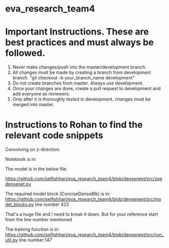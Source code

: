 # eva_research_team4

# Important Instructions. These are best practices and must always be followed.

  1. Never make changes/push into the master/development branch.
  2. All changes must be made by creating a branch from development branch. "git checkout -b your_branch_name development"
  3. Do not create branches from master. Always use development.
  3. Once your changes are done, create a pull request to development and add everyone as reviewers. 
  4. Only after it is thoroughly tested in development, changes must be merged into master.
  
  
  # Instructions to Rohan to find the relevant code snippets
  Convolving on z-direction:
  
  Notebook is in:
  
  
  The model is in the below file:
  
  https://github.com/selfishhari/eva_research_team4/blob/densenext/src/zeedensenet.py
  
  
  The required model block (ConciseDenseBlk) is in:
  https://github.com/selfishhari/eva_research_team4/blob/densenext/src/model_blocks.py line number 422
  
  That's a huge file and I need to break it down. But for your reference start from the line number mentioned
  
  
  The training function is in:
  https://github.com/selfishhari/eva_research_team4/blob/densenext/src/run_util.py line number:147
